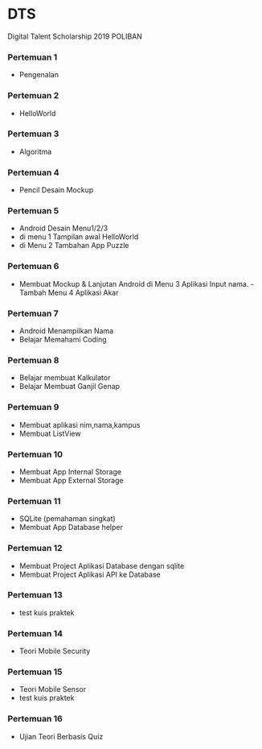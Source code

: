 # DTS
Digital Talent Scholarship 2019 POLIBAN



### Pertemuan 1 
- Pengenalan

### Pertemuan 2 
- HelloWorld

### Pertemuan 3 
- Algoritma

### Pertemuan 4 
- Pencil Desain Mockup

### Pertemuan 5 
- Android Desain Menu1/2/3
- di menu 1 Tampilan awal HelloWorld
- di Menu 2 Tambahan App Puzzle

### Pertemuan 6 
- Membuat Mockup & Lanjutan Android di Menu 3 Aplikasi Input nama. - Tambah Menu 4 Aplikasi Akar

### Pertemuan 7
- Android Menampilkan Nama
- Belajar Memahami Coding

### Pertemuan 8
- Belajar membuat Kalkulator
- Belajar Membuat Ganjil Genap

### Pertemuan 9
- Membuat aplikasi nim,nama,kampus
- Membuat ListView

### Pertemuan 10
- Membuat App Internal Storage
- Membuat App External Storage

### Pertemuan 11
- SQLite (pemahaman singkat)
- Membuat App Database helper

### Pertemuan 12
- Membuat Project Aplikasi Database dengan sqlite
- Membuat Project Aplikasi API ke Database

### Pertemuan 13
- test kuis praktek

### Pertemuan 14
- Teori Mobile Security

### Pertemuan 15
- Teori Mobile Sensor
- test kuis praktek

### Pertemuan 16
- Ujian Teori Berbasis Quiz